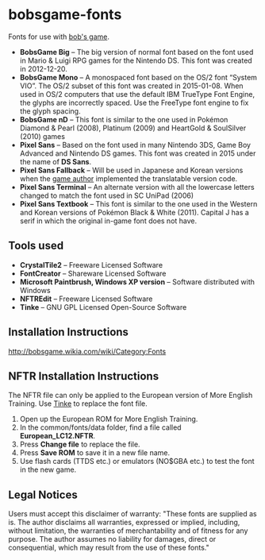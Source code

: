 # bobsgame-fonts
Fonts for use with [bob's game](https://github.com/bobsgame/bobsgame).
* **BobsGame Big** – The big version of normal font based on the font used in Mario & Luigi RPG games for the Nintendo DS. This font was created in 2012-12-20.
* **BobsGame Mono** – A monospaced font based on the OS/2 font “System VIO”. The OS/2 subset of this font was created in 2015-01-08. When used in OS/2 computers that use the default IBM TrueType Font Engine, the glyphs are incorrectly spaced. Use the FreeType font engine to fix the glyph spacing.
* **BobsGame nD** – This font is similar to the one used in Pokémon Diamond & Pearl (2008), Platinum (2009) and HeartGold & SoulSilver (2010) games
* **Pixel Sans** – Based on the font used in many Nintendo 3DS, Game Boy Advanced and Nintendo DS games. This font was created in 2015 under the name of **DS Sans**.
* **Pixel Sans Fallback** – Will be used in Japanese and Korean versions when the [game author](https://github.com/bobsgame) implemented the translatable version code.
* **Pixel Sans Terminal** – An alternate version with all the lowercase letters changed to match the font used in SC UniPad (2006)
* **Pixel Sans Textbook** – This font is similar to the one used in the Western and Korean versions of Pokémon Black & White (2011). Capital J has a serif in which the original in-game font does not have.

## Tools used
* **CrystalTile2** – Freeware Licensed Software
* **FontCreator** – Shareware Licensed Software
* **Microsoft Paintbrush, Windows XP version** – Software distributed with Windows
* **NFTREdit** – Freeware Licensed Software
* **Tinke** – GNU GPL Licensed Open-Source Software

## Installation Instructions
http://bobsgame.wikia.com/wiki/Category:Fonts

## NFTR Installation Instructions
The NFTR file can only be applied to the European version of More English Training. Use [Tinke](https://github.com/pleonex/tinke) to replace the font file.
1. Open up the European ROM for More English Training.
2. In the common/fonts/data folder, find a file called **European_LC12.NFTR**.
3. Press **Change file** to replace the file.
4. Press **Save ROM** to save it in a new file name.
5. Use flash cards (TTDS etc.) or emulators (NO$GBA etc.) to test the font in the new game.

## Legal Notices
Users must accept this disclaimer of warranty: "These fonts are supplied as is. The author disclaims all warranties, expressed or implied, including, without limitation, the warranties of merchantability and of fitness for any purpose. The author assumes no liability for damages, direct or consequential, which may result from the use of these fonts."
